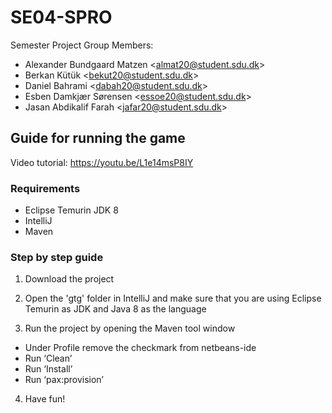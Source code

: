 # SE04-SPRO

Semester Project Group Members:

- Alexander Bundgaard Matzen <<almat20@student.sdu.dk>>
- Berkan Kütük <<bekut20@student.sdu.dk>>
- Daniel Bahrami <<dabah20@student.sdu.dk>>
- Esben Damkjær Sørensen <<essoe20@student.sdu.dk>>
- Jasan Abdikalif Farah <<jafar20@student.sdu.dk>>

## Guide for running the game
Video tutorial: https://youtu.be/L1e14msP8IY

### Requirements
- Eclipse Temurin JDK 8
- IntelliJ
- Maven

### Step by step guide
1. Download the project 

2. Open the 'gtg' folder in IntelliJ and make sure that you are using Eclipse Temurin as JDK and Java 8 as the language

3. Run the project by opening the Maven tool window
  - Under Profile remove the checkmark from netbeans-ide
  - Run ‘Clean’
  - Run ‘Install’
  - Run ‘pax:provision’

4. Have fun!
